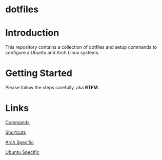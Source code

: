 # dotfiles
# Introduction
This repository contains a collection of dotfiles and setup commands to configure a Ubuntu and Arch Linux systems.
# Getting Started
Please follow the steps carefully, aka **RTFM**.
# Links
[Commands](COMMAND.md)

[Shortcuts](SHORTCUT.md)

[Arch Specific](ARCH.md)

[Ubuntu Specific](UBUNTU.md)
